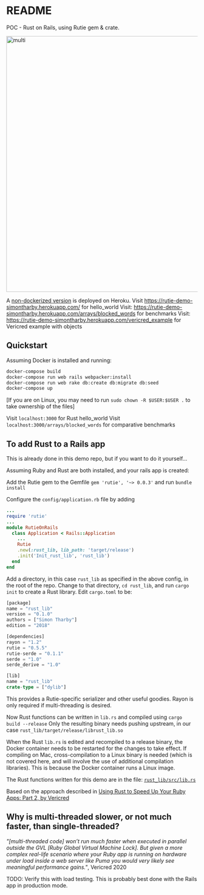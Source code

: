 # README
POC - Rust on Rails, using Rutie gem & crate.

<img width="672" alt="multi" src="https://user-images.githubusercontent.com/3944042/152689049-33f11d88-a265-4969-bba3-fc314e83080e.png">
<br>

A [non-dockerized version](https://github.com/jinjagit/rutie_demo) is deployed on Heroku.
Visit https://rutie-demo-simontharby.herokuapp.com/ for hello_world
Visit: https://rutie-demo-simontharby.herokuapp.com/arrays/blocked_words for benchmarks
Visit: https://rutie-demo-simontharby.herokuapp.com/vericred_example for Vericred example with objects

## Quickstart

Assuming Docker is installed and running:
```bash
docker-compose build
docker-compose run web rails webpacker:install
docker-compose run web rake db:create db:migrate db:seed
docker-compose up
```
[If you are on Linux, you may need to run `sudo chown -R $USER:$USER .` to take ownership of the files]

Visit `localhost:3000` for Rust hello_world
Visit `localhost:3000/arrays/blocked_words` for comparative benchmarks

## To add Rust to a Rails app
This is already done in this demo repo, but if you want to do it yourself...

Assuming Ruby and Rust are both installed, and your rails app is created:

Add the Rutie gem to the Gemfile
`gem 'rutie', '~> 0.0.3'`
and run `bundle install`

Configure the `config/application.rb` file by adding
```ruby
...
require 'rutie'
...
module RutieOnRails
  class Application < Rails::Application
    ...
    Rutie
    .new(:rust_lib, lib_path: 'target/release')
    .init('Init_rust_lib', 'rust_lib')
  end
end
```

Add a directory, in this case `rust_lib` as specified in the above config, in the root of the repo.
Change to that directory, `cd rust_lib`, and run `cargo init` to create a Rust library.
Edit `cargo.toml` to be:
```rust
[package]
name = "rust_lib"
version = "0.1.0"
authors = ["Simon Tharby"]
edition = "2018"

[dependencies]
rayon = "1.2"
rutie = "0.5.5"
rutie-serde = "0.1.1"
serde = "1.0"
serde_derive = "1.0"

[lib]
name = "rust_lib"
crate-type = ["dylib"]
```
This provides a Rutie-specific serializer and other useful goodies.
Rayon is only required if multi-threading is desired.

Now Rust functions can be written in `lib.rs` and compiled using `cargo build --release`
Only the resulting binary needs pushing upstream, in our case `rust_lib/target/release/librust_lib.so`

When the Rust `lib.rs` is edited and recompiled to a release binary, the Docker container needs to be restarted for the changes to take effect.
If compiling on Mac, cross-compilation to a Linux binary is needed (which is not covered here, and will involve the use of additional compilation libraries). This is because the Docker container runs a Linux image.

The Rust functions written for this demo are in the file: [`rust_lib/src/lib.rs`](https://github.com/jinjagit/rutie_on_rails/blob/master/rust_lib/src/lib.rs)

Based on the approach described in [Using Rust to Speed Up Your Ruby Apps: Part 2, by Vericred](https://vericred.com/using-rust-to-speed-up-your-ruby-apps-part-2-how-to-use-rust-with-ruby/)
<br>

## Why is multi-threaded slower, or not much faster, than single-threaded?
_"[multi-threaded code] won’t run much faster when executed in parallel outside the GVL [Ruby Global Virtual Machine Lock]. But given a more complex real-life scenario where your Ruby app is running on hardware under load inside a web server like Puma you would very likely see meaningful performance gains."_, Vericred 2020

TODO: Verify this with load testing. This is probably best done with the Rails app in production mode.
